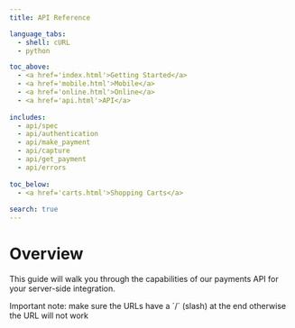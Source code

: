 ```yaml
---
title: API Reference

language_tabs:
  - shell: cURL
  - python

toc_above:
  - <a href='index.html'>Getting Started</a>
  - <a href='mobile.html'>Mobile</a>
  - <a href='online.html'>Online</a>
  - <a href='api.html'>API</a>
  
includes:
  - api/spec
  - api/authentication
  - api/make_payment
  - api/capture
  - api/get_payment
  - api/errors
  
toc_below:
  - <a href='carts.html'>Shopping Carts</a>
  
search: true
---
```

# Overview

This guide will walk you through the capabilities of our payments API for your server-side integration.

Important note: make sure the URLs have a ´/´ (slash) at the end otherwise the URL will not work



